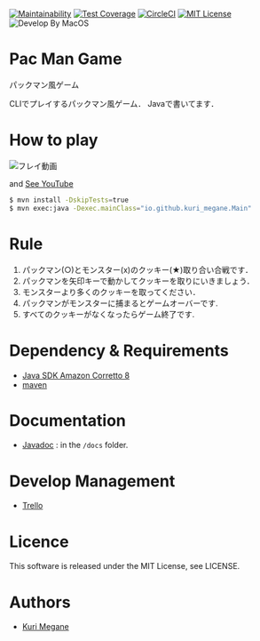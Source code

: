 [![Maintainability](https://api.codeclimate.com/v1/badges/0486eae61dc0c74bf8de/maintainability)](https://codeclimate.com/github/kuri-megane/pac-man-game/maintainability)
[![Test Coverage](https://api.codeclimate.com/v1/badges/0486eae61dc0c74bf8de/test_coverage)](https://codeclimate.com/github/kuri-megane/pac-man-game/test_coverage)
[![CircleCI](https://circleci.com/gh/kuri-megane/pac-man-game.svg?style=svg&circle-token=391312073f6a90d144f9ac3b8c84c2bf42f2dcdf)](https://circleci.com/gh/kuri-megane/pac-man-game)
[![MIT License](http://img.shields.io/badge/license-MIT-blue.svg?style=flat)](LICENSE)
![Develop By MacOS](https://img.shields.io/badge/Confirm%20by-macOS-blue.svg)

# Pac Man Game

パックマン風ゲーム

CLIでプレイするパックマン風ゲーム．
Javaで書いてます．

# How to play

![フレイ動画](https://user-images.githubusercontent.com/43510592/68592999-c6528d00-04d7-11ea-859a-aa73a22ed33f.gif)

and [See YouTube](https://youtu.be/W1M-HNycAs8)

```bash
$ mvn install -DskipTests=true
$ mvn exec:java -Dexec.mainClass="io.github.kuri_megane.Main"
```

# Rule

1. パックマン(○)とモンスター(x)のクッキー(★)取り合い合戦です．
2. パックマンを矢印キーで動かしてクッキーを取りにいきましょう．
3. モンスターより多くのクッキーを取ってください．
4. パックマンがモンスターに捕まるとゲームオーバーです.
5. すべてのクッキーがなくなったらゲーム終了です.

# Dependency & Requirements

- [Java SDK Amazon Corretto 8](https://docs.aws.amazon.com/ja_jp/corretto/latest/corretto-8-ug/downloads-list.html)
- [maven](https://maven.apache.org/)

# Documentation

- [Javadoc](https://kuri-megane.github.io/pac-man-game/) : in the `/docs` folder.

# Develop Management

- [Trello](https://trello.com/b/EcY2TEAx)


# Licence
This software is released under the MIT License, see LICENSE.

# Authors

- [Kuri Megane](https://github.com/kuri-megane)
